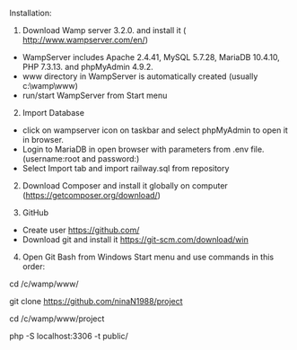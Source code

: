 Installation:

1. 	Download Wamp server 3.2.0. and install it ( http://www.wampserver.com/en/)

- WampServer includes Apache 2.4.41, MySQL 5.7.28, MariaDB 10.4.10, PHP 7.3.13. and phpMyAdmin 4.9.2.
- www directory in WampServer is automatically created (usually c:\wamp\www)
- run/start WampServer from Start menu

2. 	Import Database
- click on wampserver icon on taskbar and select phpMyAdmin to open it in browser. 
- Login to MariaDB in open browser with parameters from .env file. (username:root and password:)
- Select Import tab and import railway.sql from repository

2.	Download Composer and install it globally on computer (https://getcomposer.org/download/)

3.	GitHub

- Create user https://github.com/
- Download git and install it https://git-scm.com/download/win

4. Open Git Bash from Windows Start menu and use commands in this order:

cd /c/wamp/www/

git clone https://github.com/ninaN1988/project

cd /c/wamp/www/project

php -S localhost:3306 -t public/






